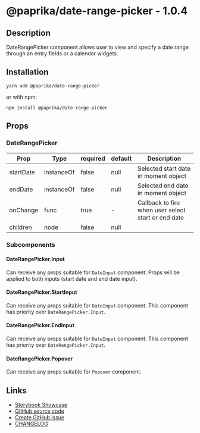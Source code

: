 <!-- start: Autogenerated - do not modify -->

# @paprika/date-range-picker - 1.0.4

## Description

DateRangePicker component allows user to view and specify a date range through an entry fields or a calendar widgets.

## Installation

```
yarn add @paprika/date-range-picker
```

or with npm:

```
npm install @paprika/date-range-picker
```

## Props

### DateRangePicker

| Prop      | Type       | required | default | Description                                         |
| --------- | ---------- | -------- | ------- | --------------------------------------------------- |
| startDate | instanceOf | false    | null    | Selected start date in moment object                |
| endDate   | instanceOf | false    | null    | Selected end date in moment object                  |
| onChange  | func       | true     | -       | Callback to fire when user select start or end date |
| children  | node       | false    | null    |                                                     |

<!-- end: Autogenerated - do not modify -->
<!-- content -->

### Subcomponents

#### DateRangePicker.Input

Can receive any props suitable for `DateInput` component. Props will be applied to both inputs (start date and end date input).

#### DateRangePicker.StartInput

Can receive any props suitable for `DateInput` component. This component has priority over `DateRangePicker.Input`.

#### DateRangePicker.EndInput

Can receive any props suitable for `DateInput` component. This component has priority over `DateRangePicker.Input`.

#### DateRangePicker.Popover

Can receive any props suitable for `Popover` component.

<!-- eoContent -->

## Links

- [Storybook Showcase](https://paprika.highbond.com/?path=/story/forms-daterangepicker--showcase)
- [GitHub source code](https://github.com/acl-services/paprika/tree/master/packages/DateRangePicker/src)
- [Create GitHub issue](https://github.com/acl-services/paprika/issues/new?label=[]&title=@paprika/date-range-picker%20[help]:%20your%20short%20description&body=%0A%23%20Help%20wanted%0A%0A%23%23%20Please%20write%20your%20question.%0A*A%20clear%20and%20concise%20description%20of%20what%20the%20question%20is*%0A%0A%23%23%20Additional%20context%0A*Add%20any%20other%20context%20or%20screenshots%20about%20your%20question%20here.*%0A)
- [CHANGELOG](https://github.com/acl-services/paprika/tree/master/packages/DateRangePicker/CHANGELOG.md)
